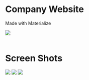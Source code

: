 <h1>Company Website</h1>
<p> Made with Materialize</p>

![](img/Closed-Brackets.gif)
<br>
<br>


# Screen Shots
![](img/1.png)
![](img/2.png)
![](img/3.png)
